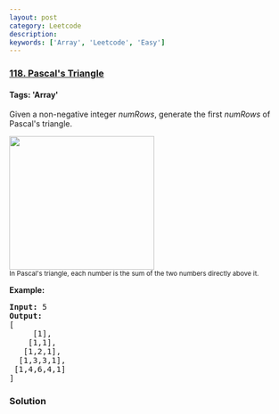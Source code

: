 ```yaml
---
layout: post
category: Leetcode
description: 
keywords: ['Array', 'Leetcode', 'Easy']
---
```

### [118. Pascal's Triangle](https://leetcode.com/problems/pascals-triangle)

#### Tags: 'Array'

<div class="content__u3I1 question-content__JfgR"><div><p>Given a non-negative integer <em>numRows</em>, generate the first <em>numRows</em> of Pascal's triangle.</p>
<p><img alt="" src="https://upload.wikimedia.org/wikipedia/commons/0/0d/PascalTriangleAnimated2.gif" style="height:240px; width:260px"/><br/>
<small>In Pascal's triangle, each number is the sum of the two numbers directly above it.</small></p>
<p><strong>Example:</strong></p>
<pre><strong>Input:</strong> 5
<strong>Output:</strong>
[
     [1],
    [1,1],
   [1,2,1],
  [1,3,3,1],
 [1,4,6,4,1]
]
</pre>
</div></div>

### Solution
